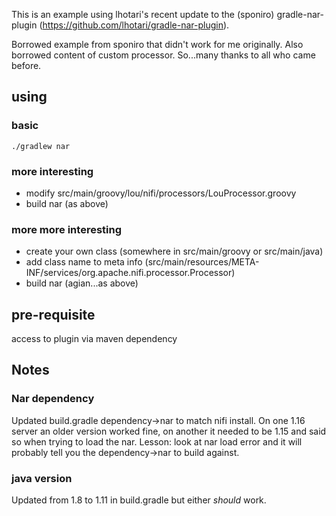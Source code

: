 This is an example using lhotari's recent update to the (sponiro) gradle-nar-plugin (https://github.com/lhotari/gradle-nar-plugin).

Borrowed example from sponiro that didn't work for me originally. Also borrowed content of custom processor. So...many
thanks to all who came before.

## using

### basic

```
./gradlew nar
```

### more interesting

- modify src/main/groovy/lou/nifi/processors/LouProcessor.groovy
- build nar (as above)

### more more interesting

- create your own class (somewhere in src/main/groovy or src/main/java)
- add class name to meta info (src/main/resources/META-INF/services/org.apache.nifi.processor.Processor)
- build nar (agian...as above)

## pre-requisite

access to plugin via maven dependency

## Notes

### Nar dependency

Updated build.gradle dependency->nar to match nifi install. On one 1.16 server an older version worked fine, on another
it needed to be 1.15 and said so when trying to load the nar. Lesson: look at nar load error and it will probably
tell you the dependency->nar to build against.

### java version

Updated from 1.8 to 1.11 in build.gradle but either *should* work.
